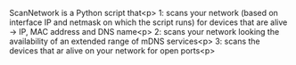 ScanNetwork is a Python script that<p\>
  1: scans your network (based on interface IP and netmask on which the script runs) for devices that are alive -> IP, MAC address and DNS name<p\>
  2: scans your network looking the availability of an extended range of mDNS services<p\>
  3: scans the devices that ar alive on your network for open ports<p\>
